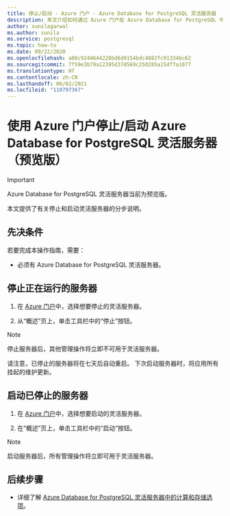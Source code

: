 ```yaml
---
title: 停止/启动 - Azure 门户 - Azure Database for PostgreSQL 灵活服务器
description: 本文介绍如何通过 Azure 门户在 Azure Database for PostgreSQL 中执行停止/启动操作。
author: sunilagarwal
ms.author: sunila
ms.service: postgresql
ms.topic: how-to
ms.date: 09/22/2020
ms.openlocfilehash: a08c9244644228bd6d9154bdc4882fc91334bc62
ms.sourcegitcommit: 7f59e3b79a12395d37d569c250285a15df7a1077
ms.translationtype: HT
ms.contentlocale: zh-CN
ms.lasthandoff: 06/02/2021
ms.locfileid: "110797367"
---
```

# <a name="stopstart-an-azure-database-for-postgresql---flexible-server-preview-using-azure-portal"></a>使用 Azure 门户停止/启动 Azure Database for PostgreSQL 灵活服务器（预览版）

> [!IMPORTANT]
> Azure Database for PostgreSQL 灵活服务器当前为预览版。

本文提供了有关停止和启动灵活服务器的分步说明。

## <a name="pre-requisites"></a>先决条件

若要完成本操作指南，需要：

-   必须有 Azure Database for PostgreSQL 灵活服务器。

## <a name="stop-a-running-server"></a>停止正在运行的服务器

1.  在 [Azure 门户](https://portal.azure.com/)中，选择想要停止的灵活服务器。

2.  从“概述”页上，单击工具栏中的“停止”按钮。

> [!NOTE]
> 停止服务器后，其他管理操作将立即不可用于灵活服务器。

请注意，已停止的服务器将在七天后自动重启。 下次启动服务器时，将应用所有挂起的维护更新。

## <a name="start-a-stopped-server"></a>启动已停止的服务器

1.  在 [Azure 门户](https://portal.azure.com/)中，选择想要启动的灵活服务器。

2.  在“概述”页上，单击工具栏中的“启动”按钮。

> [!NOTE]
> 启动服务器后，所有管理操作将立即可用于灵活服务器。

## <a name="next-steps"></a>后续步骤

- 详细了解 [Azure Database for PostgreSQL 灵活服务器中的计算和存储选项](./concepts-compute-storage.md)。
